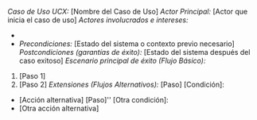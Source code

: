 *Caso de Uso UCX:* [Nombre del Caso de Uso] *Actor Principal:* [Actor que inicia el caso de uso]
*Actores involucrados e intereses:*
- [Actor]: [Interés]
- [Actor]: [Interés]
*Precondiciones:* [Estado del sistema o contexto previo necesario]
*Postcondiciones (garantías de éxito):* [Estado del sistema después del caso exitoso]
*Escenario principal de éxito (Flujo Básico):*
1. [Paso 1]
2. [Paso 2]
*Extensiones (Flujos Alternativos):*
[Paso] [Condición]:
- [Acción alternativa]
[Paso]'' [Otra condición]:
- [Otra acción alternativa]